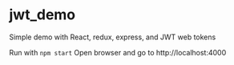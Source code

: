 # jwt_demo
Simple demo with React, redux, express, and JWT web tokens

Run with `npm start`
Open browser and go to http://localhost:4000
